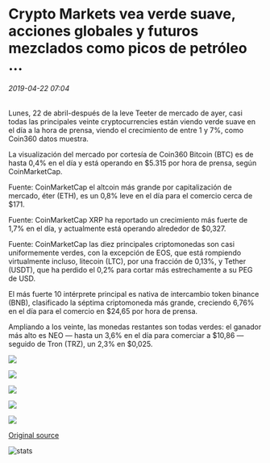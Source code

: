 # Crypto Markets vea verde suave, acciones globales y futuros mezclados como picos de petróleo ...

###### 2019-04-22 07:04

Lunes, 22 de abril-después de la leve Teeter de mercado de ayer, casi todas las principales veinte cryptocurrencies están viendo verde suave en el día a la hora de prensa, viendo el crecimiento de entre 1 y 7%, como Coin360 datos muestra.

La visualización del mercado por cortesía de Coin360 Bitcoin (BTC) es de hasta 0,4% en el día y está operando en $5.315 por hora de prensa, según CoinMarketCap.

Fuente: CoinMarketCap el altcoin más grande por capitalización de mercado, éter (ETH), es un 0,8% leve en el día para el comercio cerca de $171.

Fuente: CoinMarketCap XRP ha reportado un crecimiento más fuerte de 1,7% en el día, y actualmente está operando alrededor de $0,327.

Fuente: CoinMarketCap las diez principales criptomonedas son casi uniformemente verdes, con la excepción de EOS, que está rompiendo virtualmente incluso, litecoin (LTC), por una fracción de 0,13%, y Tether (USDT), que ha perdido el 0,2% para cortar más estrechamente a su PEG de USD.

El más fuerte 10 intérprete principal es nativa de intercambio token binance (BNB), clasificado la séptima criptomoneda más grande, creciendo 6,76% en el día para el comercio en $24,65 por hora de prensa.

Ampliando a los veinte, las monedas restantes son todas verdes: el ganador más alto es NEO — hasta un 3,6% en el día para comerciar a $10,86 — seguido de Tron (TRZ), un 2,3% en $0,025.

![](https://s3.cointelegraph.com/storage/uploads/view/77bcb455f39edf07c59f0ee01f0056b1.png)

![](https://s3.cointelegraph.com/storage/uploads/view/2fa59426e714ce8d2eded069951fcef8.png)

![](https://s3.cointelegraph.com/storage/uploads/view/b9c7c31fcf1be3a246e01e5a9d4ebf0c.png)

![](https://s3.cointelegraph.com/storage/uploads/view/51eaad1a6d008b1c33dcc27d79d7597b.png)

![](https://s3.cointelegraph.com/storage/uploads/view/b0853a72a8fcf9812db8dd0b04cbcb3b.png)

[Original source](https://cointelegraph.com/news/crypto-markets-see-mild-green-global-stocks-and-futures-mixed-as-oil-spikes)

![stats](https://c.statcounter.com/11760860/0/a89fa40b/1/ "stats")